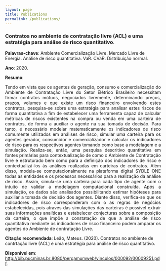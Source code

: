 ```yaml
---
layout: page
title: Publications
permalink: /publications/
---
```


### Contratos no ambiente de contratação livre (ACL) e uma estratégia para análise de risco quantitativo.

**Palavras-chave**: Ambiente Comercialização Livre. Mercado Livre de Energia. Análise de risco quantitativa. VaR. CVaR. Distribuição normal.

**Ano**: 2020.

**Resumo**:
<p style="text-align: justify"> Tendo em vista que os agentes de geração, consumo e comercialização do Ambiente de Contratação Livre do Setor Elétrico Brasileiro necessitam firmar contratos mútuos, negociados livremente, determinando preços, prazos, volumes e que existe um risco financeiro envolvendo estes contratos, pesquisa-se sobre uma estratégia para analisar estes riscos de forma quantitativa a fim de estabelecer uma ferramenta capaz de calcular métricas de riscos existentes na compra ou venda em uma carteira de contratos, de forma a auxiliar o agente na sua tomada de decisão. Para tanto, é necessário modelar matematicamente os indicadores de risco comumente utilizados em análises de risco, simular uma carteira para os agentes gerador, consumidor e comercializador e calcular os indicadores de risco para os respectivos agentes tomando como base a modelagem e a simulação. Realiza-se, então, uma pesquisa descritivo quantitativa em fontes primárias para contextualização de como o Ambiente de Contratação livre é estruturado bem como para a definição dos indicadores de risco e contextualizá-los às análises realizadas em carteiras de contratos. Além disso, modela-se computacionalmente na plataforma digital SYDLE ONE todas as entidades e os processos necessários para a realização da análise de risco. Assim, simula-se uma carteira para cada tipo de agente com o intuito de validar a modelagem computacional construída. Após a simulação, os dados são analisados possibilitando estimar hipóteses para auxiliar a tomada de decisão dos agentes. Diante disso, verifica-se que os indicadores de risco corresponderam com o as regras de negócios estabelecidas, pois através das simulações das carteiras é possível extrair suas informações analíticas e estabelecer conjecturas sobre a composição da carteira, o que impõe a constatação de que a análise de risco quantitativa mediante os indicadores de risco financeiro podem amparar os agentes do Ambiente de contratação Livre. </p>

**Citação recomendada**: Leão, Mateus. (2020). Contratos no ambiente de contrtação livre (ACL) e uma estratégia para análise de risco quantitativo.

**Disponível em**: http://bib.pucminas.br:8080/pergamumweb/vinculos/000092/00009251.pdf.